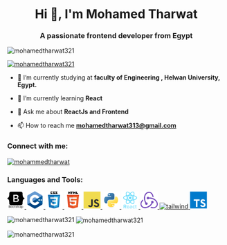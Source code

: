<h1 align="center">Hi 👋, I'm Mohamed Tharwat</h1>
<h3 align="center">A passionate frontend developer from Egypt</h3>

<p align="left"> <img src="https://komarev.com/ghpvc/?username=mohamedtharwat321&label=Profile%20views&color=0e75b6&style=flat" alt="mohamedtharwat321" /> </p>

<p align="left"> <a href="https://github.com/ryo-ma/github-profile-trophy"><img src="https://github-profile-trophy.vercel.app/?username=mohamedtharwat321" alt="mohamedtharwat321" /></a> </p>

- 🔭 I’m currently studying at **faculty of Engineering , Helwan University, Egypt.**

- 🌱 I’m currently learning **React**

- 💬 Ask me about **ReactJs and Frontend**

- 📫 How to reach me **mohamedtharwat313@gmail.com**

<h3 align="left">Connect with me:</h3>
<p align="left">
<a href="https://linkedin.com/in/mohammedtharwat" target="blank"><img align="center" src="https://raw.githubusercontent.com/rahuldkjain/github-profile-readme-generator/master/src/images/icons/Social/linked-in-alt.svg" alt="mohammedtharwat" height="30" width="40" /></a>
</p>

<h3 align="left">Languages and Tools:</h3>
<p align="left"> <a href="https://getbootstrap.com" target="_blank" rel="noreferrer"> <img src="https://raw.githubusercontent.com/devicons/devicon/master/icons/bootstrap/bootstrap-plain-wordmark.svg" alt="bootstrap" width="40" height="40"/> </a> <a href="https://www.w3schools.com/cpp/" target="_blank" rel="noreferrer"> <img src="https://raw.githubusercontent.com/devicons/devicon/master/icons/cplusplus/cplusplus-original.svg" alt="cplusplus" width="40" height="40"/> </a> <a href="https://www.w3schools.com/css/" target="_blank" rel="noreferrer"> <img src="https://raw.githubusercontent.com/devicons/devicon/master/icons/css3/css3-original-wordmark.svg" alt="css3" width="40" height="40"/> </a> <a href="https://www.w3.org/html/" target="_blank" rel="noreferrer"> <img src="https://raw.githubusercontent.com/devicons/devicon/master/icons/html5/html5-original-wordmark.svg" alt="html5" width="40" height="40"/> </a> <a href="https://developer.mozilla.org/en-US/docs/Web/JavaScript" target="_blank" rel="noreferrer"> <img src="https://raw.githubusercontent.com/devicons/devicon/master/icons/javascript/javascript-original.svg" alt="javascript" width="40" height="40"/> </a> <a href="https://www.python.org" target="_blank" rel="noreferrer"> <img src="https://raw.githubusercontent.com/devicons/devicon/master/icons/python/python-original.svg" alt="python" width="40" height="40"/> </a> <a href="https://reactjs.org/" target="_blank" rel="noreferrer"> <img src="https://raw.githubusercontent.com/devicons/devicon/master/icons/react/react-original-wordmark.svg" alt="react" width="40" height="40"/> </a> <a href="https://redux.js.org" target="_blank" rel="noreferrer"> <img src="https://raw.githubusercontent.com/devicons/devicon/master/icons/redux/redux-original.svg" alt="redux" width="40" height="40"/> </a> <a href="https://tailwindcss.com/" target="_blank" rel="noreferrer"> <img src="https://www.vectorlogo.zone/logos/tailwindcss/tailwindcss-icon.svg" alt="tailwind" width="40" height="40"/> </a> <a href="https://www.typescriptlang.org/" target="_blank" rel="noreferrer"> <img src="https://raw.githubusercontent.com/devicons/devicon/master/icons/typescript/typescript-original.svg" alt="typescript" width="40" height="40"/> </a> </p>

<p><img align="left" src="https://github-readme-stats.vercel.app/api/top-langs?username=mohamedtharwat321&show_icons=true&locale=en&layout=compact" alt="mohamedtharwat321" /></p>

<p>&nbsp;<img align="center" src="https://github-readme-stats.vercel.app/api?username=mohamedtharwat321&show_icons=true&locale=en" alt="mohamedtharwat321" /></p>

<p><img align="center" src="https://github-readme-streak-stats.herokuapp.com/?user=mohamedtharwat321&" alt="mohamedtharwat321" /></p>

